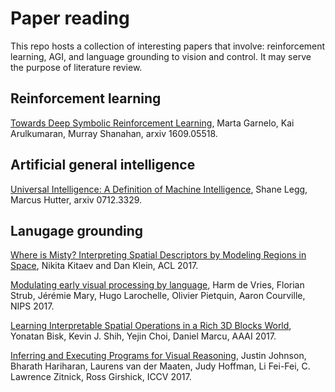 # Paper reading
This repo hosts a collection of interesting papers that involve: reinforcement learning, AGI, and language grounding to vision and control. It may serve the purpose of literature review.

## Reinforcement learning
[Towards Deep Symbolic Reinforcement Learning](https://arxiv.org/pdf/1609.05518.pdf), Marta Garnelo, Kai Arulkumaran, Murray Shanahan, arxiv 1609.05518.

## Artificial general intelligence
[Universal Intelligence: A Definition of Machine Intelligence](https://arxiv.org/pdf/0712.3329.pdf), Shane Legg, Marcus Hutter, arxiv 0712.3329.

## Lanugage grounding
[Where is Misty? Interpreting Spatial Descriptors by Modeling Regions in Space](http://aclweb.org/anthology/D17-1015), 
Nikita Kitaev and Dan Klein, ACL 2017.

[Modulating early visual processing by language](https://arxiv.org/pdf/1707.00683.pdf), Harm de Vries, Florian Strub, Jérémie Mary, Hugo Larochelle, Olivier Pietquin, Aaron Courville, NIPS 2017.

[Learning Interpretable Spatial Operations in a Rich 3D Blocks World](https://arxiv.org/pdf/1712.03463v1.pdf), 
Yonatan Bisk, Kevin J. Shih, Yejin Choi, Daniel Marcu, AAAI 2017.

[Inferring and Executing Programs for Visual Reasoning](https://arxiv.org/pdf/1705.03633.pdf),
Justin Johnson, Bharath Hariharan, Laurens van der Maaten, Judy Hoffman, Li Fei-Fei, C. Lawrence Zitnick, Ross Girshick, ICCV 2017.

